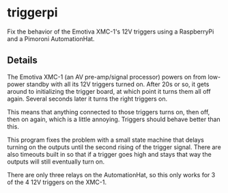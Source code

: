 # triggerpi
Fix the behavior of the Emotiva XMC-1's 12V triggers using a RaspberryPi and a
Pimoroni AutomationHat.

## Details
The Emotiva XMC-1 (an AV pre-amp/signal processor) powers on from low-power
standby with all its 12V triggers turned on. After 20s or so, it gets around to
initializing the trigger board, at which point it turns them all off again.
Several seconds later it turns the right triggers on.

This means that anything connected to those triggers turns on, then off, then on
again, which is a little annoying. Triggers should behave better than this.

This program fixes the problem with a small state machine that delays turning on
the outputs until the second rising of the trigger signal. There are also
timeouts built in so that if a trigger goes high and stays that way the outputs
will still eventually turn on.

There are only three relays on the AutomationHat, so this only works for 3 of
the 4 12V triggers on the XMC-1.
